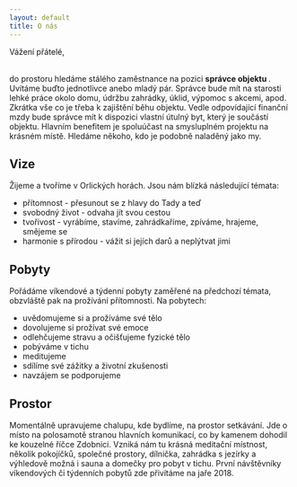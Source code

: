 ```yaml
---
layout: default
title: O nás
---
```


<p class="message">
  Vážení přátelé, <br/> <br/>

  do prostoru hledáme stálého zaměstnance na pozici <strong> správce objektu </strong>. Uvítáme buďto jednotlivce anebo mladý pár. Správce bude mít na starosti lehké práce okolo domu, údržbu zahrádky, úklid, výpomoc s akcemi, apod. Zkrátka vše co je třeba k zajištění běhu objektu. Vedle odpovídající finanční mzdy bude správce mít k dispozici vlastní útulný byt, který je součástí objektu. Hlavním benefitem je spoluúčast na smysluplném projektu na krásném místě. Hledáme někoho, kdo je podobně naladěný jako my.
</p>

## Vize

Žijeme a tvoříme v Orlických horách. Jsou nám blízká následující témata:

* přítomnost - přesunout se z hlavy do Tady a teď
* svobodný život - odvaha jít svou cestou
* tvořivost - vyrábíme, stavíme, zahrádkaříme, zpíváme, hrajeme, smějeme se
* harmonie s přírodou - vážit si jejích darů a neplýtvat jimi

## Pobyty

Pořádáme víkendové a týdenní pobyty zaměřené na předchozí témata, obzvláště pak na prožívání přítomnosti. Na pobytech:

* uvědomujeme si a prožíváme své tělo
* dovolujeme si prožívat své emoce
* odlehčujeme stravu a očišťujeme fyzické tělo
* pobýváme v tichu
* meditujeme
* sdílíme své zážitky a životní zkušenosti
* navzájem se podporujeme

## Prostor

Momentálně upravujeme chalupu, kde bydlíme, na prostor setkávání. Jde o místo na polosamotě stranou hlavních komunikací, co by kamenem dohodil ke kouzelné říčce Zdobnici. Vzniká nám tu krásná meditační místnost, několik pokojíčků, společné prostory, dílnička, zahrádka s jezírky a výhledově možná i sauna a domečky pro pobyt v tichu. První návštěvníky víkendových či týdenních pobytů zde přivítáme na jaře 2018.
